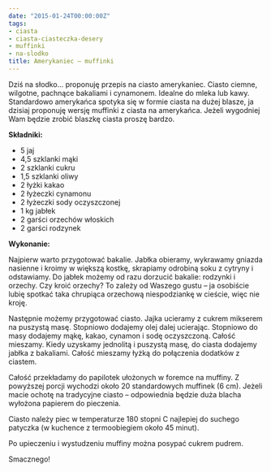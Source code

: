 ```yaml
---
date: "2015-01-24T00:00:00Z"
tags:
- ciasta
- ciasta-ciasteczka-desery
- muffinki
- na-slodko
title: Amerykaniec – muffinki
---
```

Dziś na słodko… proponuję przepis na ciasto amerykaniec. Ciasto ciemne, wilgotne, pachnące bakaliami i cynamonem. Idealne do mleka lub kawy. Standardowo amerykańca spotyka się w formie ciasta na dużej blasze, ja dzisiaj proponuję wersję muffinki z ciasta na amerykańca. Jeżeli wygodniej Wam będzie zrobić blaszkę ciasta proszę bardzo.


**Składniki:**
* 5 jaj
* 4,5 szklanki mąki
* 2 szklanki cukru
* 1,5 szklanki oliwy
* 2 łyżki kakao
* 2 łyżeczki cynamonu
* 2 łyżeczki sody oczyszczonej
* 1 kg jabłek
* 2 garści orzechów włoskich
* 2 garści rodzynek

**Wykonanie:**

Najpierw warto przygotować bakalie. Jabłka obieramy, wykrawamy gniazda nasienne i kroimy w większą kostkę, skrapiamy odrobiną soku z cytryny i odstawiamy. Do jabłek możemy od razu dorzucić bakalie: rodzynki i orzechy. Czy kroić orzechy? To zależy od Waszego gustu – ja osobiście lubię spotkać taka chrupiąca orzechową niespodziankę w cieście, więc nie kroję.

Następnie możemy przygotować ciasto. Jajka ucieramy z cukrem mikserem na puszystą masę. Stopniowo dodajemy olej dalej ucierając. Stopniowo do masy dodajemy mąkę, kakao, cynamon i sodę oczyszczoną. Całość mieszamy. Kiedy uzyskamy jednolitą i puszystą masę, do ciasta dodajemy jabłka z bakaliami. Całość mieszamy łyżką do połączenia dodatków z ciastem.

Całość przekładamy do papilotek ułożonych w foremce na muffiny. Z powyższej porcji wychodzi około 20 standardowych muffinek (6 cm). Jeżeli macie ochotę na tradycyjne ciasto – odpowiednia będzie duża blacha wyłożona papierem do pieczenia.

Ciasto należy piec w temperaturze 180 stopni C najlepiej do suchego patyczka (w kuchence z termoobiegiem około 45 minut).

Po upieczeniu i wystudzeniu muffiny można posypać cukrem pudrem.

Smacznego!
